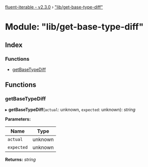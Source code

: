 [fluent-iterable - v2.3.0](../README.md) › ["lib/get-base-type-diff"](_lib_get_base_type_diff_.md)

# Module: "lib/get-base-type-diff"

## Index

### Functions

* [getBaseTypeDiff](_lib_get_base_type_diff_.md#getbasetypediff)

## Functions

###  getBaseTypeDiff

▸ **getBaseTypeDiff**(`actual`: unknown, `expected`: unknown): *string*

**Parameters:**

Name | Type |
------ | ------ |
`actual` | unknown |
`expected` | unknown |

**Returns:** *string*
